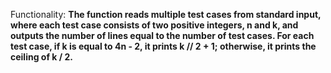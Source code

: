 Functionality: **The function reads multiple test cases from standard input, where each test case consists of two positive integers, n and k, and outputs the number of lines equal to the number of test cases. For each test case, if k is equal to 4n - 2, it prints k // 2 + 1; otherwise, it prints the ceiling of k / 2.**